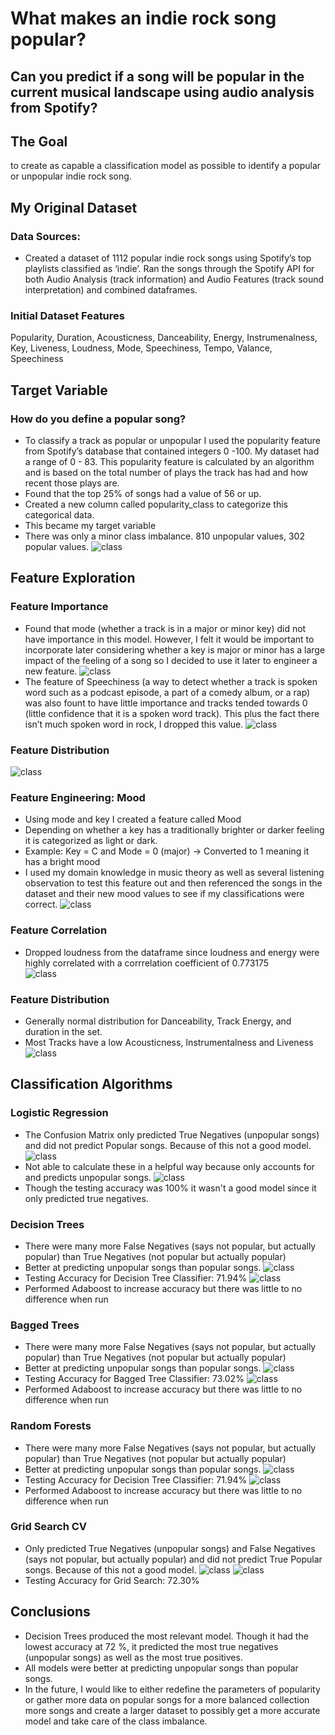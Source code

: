 # What makes an indie rock song popular?
## Can you predict if a song will be popular in the current musical landscape using audio analysis from Spotify?

## The Goal
to create as capable a classification model as possible  to identify a popular or unpopular indie rock song.

## My Original Dataset
### Data Sources: 
- Created a dataset of 1112 popular indie rock songs using Spotify’s top playlists classified as ‘indie’.
Ran the songs through the Spotify API for both Audio Analysis (track information) and Audio Features (track sound interpretation) and combined dataframes.

### Initial Dataset Features
Popularity, Duration, Acousticness, Danceability, Energy, Instrumenalness, Key, Liveness, Loudness, Mode, Speechiness, Tempo, Valance, Speechiness

## Target Variable 
### How do you define a popular song?
- To classify a track as popular or unpopular I used the popularity feature from Spotify’s database that contained integers 0 -100. My dataset had a range of 0 - 83. This popularity feature is calculated by an algorithm and is based on the total number of plays the track has had and how recent those plays are.
- Found that the top 25% of songs had a value of 56 or up.
- Created a new column called popularity_class to categorize this categorical data. 
- This became my target variable
- There was only a minor class imbalance. 810 unpopular values, 302 popular values.
![class](Readme%20Images/popvsunpop.png)

## Feature Exploration
### Feature Importance
- Found that mode (whether a track is in a major or minor key) did not have importance in this model. However, I felt it would be important to incorporate later considering whether a key is major or minor has a large impact of the feeling of a song so I decided to use it later to engineer a new feature.
![class](Readme%20Images/mode.png)
- The feature of Speechiness (a way to detect whether a track is spoken word such as  a podcast episode, a part of a comedy album, or a rap) was also fount to have little importance and tracks tended towards 0 (little confidence that it is a spoken word track). This plus the fact there isn’t much spoken word in rock, I dropped this value.
![class](Readme%20Images/speech.png)
### Feature Distribution
![class](Readme%20Images/featuredist.png)

### Feature Engineering: Mood
- Using mode and key I created a feature called Mood
- Depending on whether a key has a traditionally brighter or darker feeling it is categorized as light or dark. 
- Example: Key = C and Mode = 0 (major) → Converted to 1 meaning it has a bright mood 
- I used my domain knowledge in music theory as well as several listening  observation to test this feature out and then referenced the songs in the dataset and their new mood values to see if my classifications were correct.
![class](Readme%20Images/feateng.png)

### Feature Correlation
- Dropped loudness from the dataframe since loudness and energy were highly correlated with a corrrelation coefficient of 0.773175	
![class](Readme%20Images/corr.png)

### Feature Distribution
- Generally normal distribution for Danceability, Track Energy, and duration in the set.
- Most Tracks have a low Acousticness, Instrumentalness and Liveness
![class](Readme%20Images/featuredist.png)

## Classification Algorithms
### Logistic Regression
- The Confusion Matrix only predicted True Negatives (unpopular songs) and did not predict Popular songs. Because of this not a good model.
![class](Readme%20Images/logregmatrix.png)
- Not able to calculate these in a helpful way because only accounts for and predicts unpopular songs.
![class](Readme%20Images/logregscore.png)
- Though the testing accuracy was 100% it wasn't a good model since it only predicted true negatives.

### Decision Trees
- There were many more False Negatives (says not popular, but actually popular) than True Negatives (not popular but actually popular)
- Better at predicting unpopular songs than popular songs.
![class](Readme%20Images/decitreeconfus.png)
- Testing Accuracy for Decision Tree Classifier: 71.94%
![class](Readme%20Images/dectreeacc.png)
- Performed Adaboost to increase accuracy but there was little to no difference when run

### Bagged Trees
- There were many more False Negatives (says not popular, but actually popular) than True Negatives (not popular but actually popular)
- Better at predicting unpopular songs than popular songs.
![class](Readme%20Images/baggedmatrix.png)
- Testing Accuracy for Bagged Tree Classifier: 73.02%
![class](Readme%20Images/baggedscore.png)
- Performed Adaboost to increase accuracy but there was little to no difference when run

### Random Forests
- There were many more False Negatives (says not popular, but actually popular) than True Negatives (not popular but actually popular)
- Better at predicting unpopular songs than popular songs.
![class](Readme%20Images/randformatrix.png)
- Testing Accuracy for Decision Tree Classifier: 71.94%
![class](Readme%20Images/randforscore.png.png)
- Performed Adaboost to increase accuracy but there was little to no difference when run

### Grid Search CV
- Only predicted True Negatives (unpopular songs) and False Negatives (says not popular, but actually popular) and did not predict True Popular songs. Because of this not a good model.
![class](Readme%20Images/gridmatrix.png)
![class](Readme%20Images/gridscore.png)
- Testing Accuracy for Grid Search: 72.30%

## Conclusions
- Decision Trees  produced the most relevant model.  Though it had the lowest accuracy at 72 %, it predicted the most true negatives (unpopular songs) as well as the most true positives.  
- All models were better at predicting unpopular songs than popular songs.
- In the future, I would like to either redefine the parameters of popularity or gather more data on popular songs for a more balanced collection more songs and create a larger dataset to possibly get a more accurate model and take care of the class imbalance.

